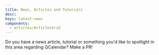 ```yaml
---
title: News, Articles and Tutorials
desc: 
keys: latest-news
components:
  - articles/ArticlesGrid
---
```

Do you have a news article, tutorial or something you'd like to spotlight in this area regarding QCalendar? Make a PR!

<articles-grid />
